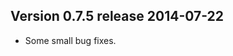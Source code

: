 Version 0.7.5 release                                      2014-07-22
---------------------------------------------------------------------

* Some small bug fixes.


